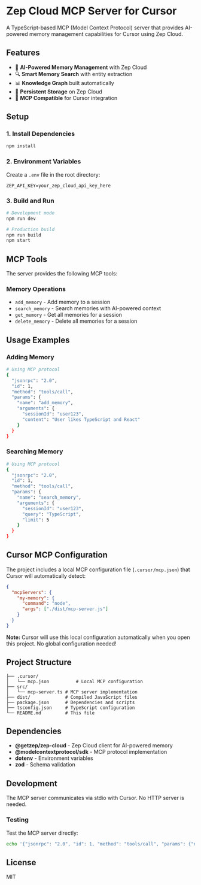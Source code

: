 # Zep Cloud MCP Server for Cursor

A TypeScript-based MCP (Model Context Protocol) server that provides AI-powered memory management capabilities for Cursor using Zep Cloud.

## Features

- 🧠 **AI-Powered Memory Management** with Zep Cloud
- 🔍 **Smart Memory Search** with entity extraction
- 📊 **Knowledge Graph** built automatically
- 💾 **Persistent Storage** on Zep Cloud
- 📡 **MCP Compatible** for Cursor integration

## Setup

### 1. Install Dependencies

```bash
npm install
```

### 2. Environment Variables

Create a `.env` file in the root directory:

```env
ZEP_API_KEY=your_zep_cloud_api_key_here
```

### 3. Build and Run

```bash
# Development mode
npm run dev

# Production build
npm run build
npm start
```

## MCP Tools

The server provides the following MCP tools:

### Memory Operations
- `add_memory` - Add memory to a session
- `search_memory` - Search memories with AI-powered context
- `get_memory` - Get all memories for a session
- `delete_memory` - Delete all memories for a session

## Usage Examples

### Adding Memory
```bash
# Using MCP protocol
{
  "jsonrpc": "2.0",
  "id": 1,
  "method": "tools/call",
  "params": {
    "name": "add_memory",
    "arguments": {
      "sessionId": "user123",
      "content": "User likes TypeScript and React"
    }
  }
}
```

### Searching Memory
```bash
# Using MCP protocol
{
  "jsonrpc": "2.0",
  "id": 1,
  "method": "tools/call",
  "params": {
    "name": "search_memory",
    "arguments": {
      "sessionId": "user123",
      "query": "TypeScript",
      "limit": 5
    }
  }
}
```

## Cursor MCP Configuration

The project includes a local MCP configuration file (`.cursor/mcp.json`) that Cursor will automatically detect:

```json
{
  "mcpServers": {
    "my-memory": {
      "command": "node",
      "args": ["./dist/mcp-server.js"]
    }
  }
}
```

**Note:** Cursor will use this local configuration automatically when you open this project. No global configuration needed!

## Project Structure

```
├── .cursor/
│   └── mcp.json          # Local MCP configuration
├── src/
│   └── mcp-server.ts # MCP server implementation
├── dist/             # Compiled JavaScript files
├── package.json      # Dependencies and scripts
├── tsconfig.json     # TypeScript configuration
└── README.md         # This file
```

## Dependencies

- **@getzep/zep-cloud** - Zep Cloud client for AI-powered memory
- **@modelcontextprotocol/sdk** - MCP protocol implementation
- **dotenv** - Environment variables
- **zod** - Schema validation

## Development

The MCP server communicates via stdio with Cursor. No HTTP server is needed.

### Testing

Test the MCP server directly:

```bash
echo '{"jsonrpc": "2.0", "id": 1, "method": "tools/call", "params": {"name": "add_memory", "arguments": {"sessionId": "test", "content": "Hello World"}}}' | node dist/mcp-server.js
```

## License

MIT
